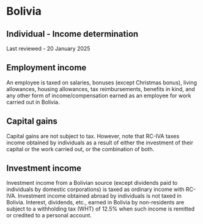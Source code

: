 # Bolivia
## Individual - Income determination
Last reviewed - 20 January 2025
## Employment income
An employee is taxed on salaries, bonuses (except Christmas bonus), living allowances, housing allowances, tax reimbursements, benefits in kind, and any other form of income/compensation earned as an employee for work carried out in Bolivia. 
## Capital gains
Capital gains are not subject to tax. However, note that RC-IVA taxes income obtained by individuals as a result of either the investment of their capital or the work carried out, or the combination of both.
## Investment income
Investment income from a Bolivian source (except dividends paid to individuals by domestic corporations) is taxed as ordinary income with RC-IVA. Investment income obtained abroad by individuals is not taxed in Bolivia. Interest, dividends, etc., earned in Bolivia by non-residents are subject to a withholding tax (WHT) of 12.5% when such income is remitted or credited to a personal account.

